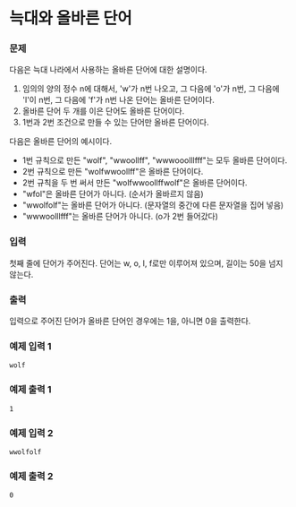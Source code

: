 # 늑대와 올바른 단어

### 문제

다음은 늑대 나라에서 사용하는 올바른 단어에 대한 설명이다.

1. 임의의 양의 정수 n에 대해서, 'w'가 n번 나오고, 그 다음에 'o'가 n번, 그 다음에 'l'이 n번, 그 다음에 'f'가 n번 나온 단어는 올바른 단어이다.
2. 올바른 단어 두 개를 이은 단어도 올바른 단어이다.
3. 1번과 2번 조건으로 만들 수 있는 단어만 올바른 단어이다.

다음은 올바른 단어의 예시이다.

- 1번 규칙으로 만든 "wolf", "wwoollff", "wwwooolllfff"는 모두 올바른 단어이다.
- 2번 규칙으로 만든 "wolfwwoollff"은 올바른 단어이다.
- 2번 규칙을 두 번 써서 만든 "wolfwwoollffwolf"은 올바른 단어이다.
- "wfol"은 올바른 단어가 아니다. (순서가 올바르지 않음)
- "wwolfolf"는 올바른 단어가 아니다. (문자열의 중간에 다른 문자열을 집어 넣음)
- "wwwoolllfff"는 올바른 단어가 아니다. (o가 2번 들어갔다)

### 입력

첫째 줄에 단어가 주어진다. 단어는 w, o, l, f로만 이루어져 있으며, 길이는 50을 넘지 않는다.

### 출력

입력으로 주어진 단어가 올바른 단어인 경우에는 1을, 아니면 0을 출력한다.

### 예제 입력 1 

~~~
wolf
~~~

### 예제 출력 1 

~~~
1
~~~

### 예제 입력 2 

~~~
wwolfolf
~~~

### 예제 출력 2 

~~~
0
~~~